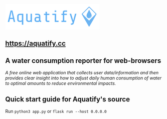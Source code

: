 ![](/templates/logos/right-side-icon-text.png)

## https://aquatify.cc

## A water consumption reporter for web-browsers
*A free online web application that collects user data/information and then provides clear insight into how to adjust daily human consumption of water to optimal amounts to reduce environmental impacts.*

## Quick start guide for Aquatify's source
Run ```python3 app.py``` or ```flask run --host 0.0.0.0```
